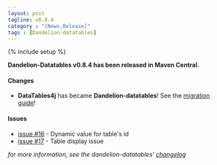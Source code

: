 ```yaml
---
layout: post
tagline: v0.8.4
category : "[News,Release]"
tags : [Dandelion-datatables]
---
```

{% include setup %}

**Dandelion-Datatables v0.8.4 has been released in Maven Central.**
	
#### Changes
* **DataTables4j** has became **Dandelion-datatables**! See the [migration guide](http://dandelion.github.com/datatables/migration.html)!

#### Issues
* [issue #16](https://github.com/dandelion/issues/issues/16) - Dynamic value for table's id
* [issue #17](https://github.com/dandelion/issues/issues/17) - Table display issue

_for more information, see the dandelion-datatables' [changelog](http://dandelion.github.com/datatables/changelog.html)_